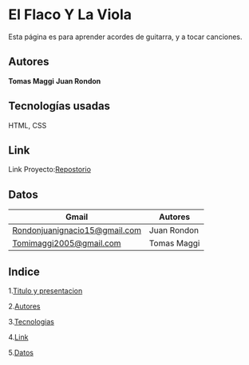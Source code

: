 # El Flaco Y La Viola
Esta página es para aprender acordes de guitarra, y a tocar canciones.
## Autores
**Tomas Maggi** 
**Juan Rondon**
## Tecnologías usadas
HTML, CSS

## Link
Link Proyecto:[Repostorio](https://ucc-labcompu2.github.io/proyecto2024-maggi-rondon/)

## Datos
|Gmail|Autores|
|-----|-------|
|Rondonjuanignacio15@gmail.com|Juan Rondon|
|Tomimaggi2005@gmail.com|Tomas Maggi|

## Indice

1.[Titulo y presentacion](#el-flaco-y-la-viola)

2.[Autores](#Autores)

3.[Tecnologias](#tecnologías-usadas)

4.[Link](#link)

5.[Datos](#datos)
